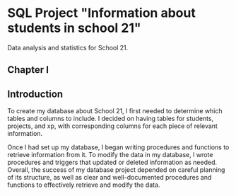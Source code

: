 # SQL Project "Information about students in school 21"

Data analysis and statistics for School 21.

## Chapter I
## Introduction

To create my database about School 21, I first needed to determine which tables and columns to include. I decided on having tables for students, projects, and xp, with corresponding columns for each piece of relevant information.

Once I had set up my database, I began writing procedures and functions to retrieve information from it. 
To modify the data in my database, I wrote procedures and triggers that updated or deleted information as needed. Overall, the success of my database project depended on careful planning of its structure, as well as clear and well-documented procedures and functions to effectively retrieve and modify the data.
